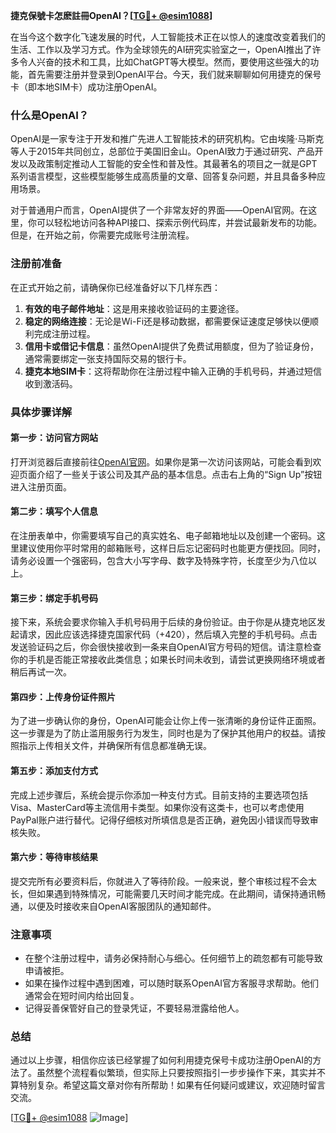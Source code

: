 **捷克保號卡怎麽註冊OpenAI？[[TG💪+ @esim1088](https://t.me/s/esim1088)]**

在当今这个数字化飞速发展的时代，人工智能技术正在以惊人的速度改变着我们的生活、工作以及学习方式。作为全球领先的AI研究实验室之一，OpenAI推出了许多令人兴奋的技术和工具，比如ChatGPT等大模型。然而，要使用这些强大的功能，首先需要注册并登录到OpenAI平台。今天，我们就来聊聊如何用捷克的保号卡（即本地SIM卡）成功注册OpenAI。

### 什么是OpenAI？

OpenAI是一家专注于开发和推广先进人工智能技术的研究机构。它由埃隆·马斯克等人于2015年共同创立，总部位于美国旧金山。OpenAI致力于通过研究、产品开发以及政策制定推动人工智能的安全性和普及性。其最著名的项目之一就是GPT系列语言模型，这些模型能够生成高质量的文章、回答复杂问题，并且具备多种应用场景。

对于普通用户而言，OpenAI提供了一个非常友好的界面——OpenAI官网。在这里，你可以轻松地访问各种API接口、探索示例代码库，并尝试最新发布的功能。但是，在开始之前，你需要完成账号注册流程。

### 注册前准备

在正式开始之前，请确保你已经准备好以下几样东西：

1. **有效的电子邮件地址**：这是用来接收验证码的主要途径。
2. **稳定的网络连接**：无论是Wi-Fi还是移动数据，都需要保证速度足够快以便顺利完成注册过程。
3. **信用卡或借记卡信息**：虽然OpenAI提供了免费试用额度，但为了验证身份，通常需要绑定一张支持国际交易的银行卡。
4. **捷克本地SIM卡**：这将帮助你在注册过程中输入正确的手机号码，并通过短信收到激活码。

### 具体步骤详解

#### 第一步：访问官方网站
打开浏览器后直接前往[OpenAI官网](https://openai.com/)。如果你是第一次访问该网站，可能会看到欢迎页面介绍了一些关于该公司及其产品的基本信息。点击右上角的“Sign Up”按钮进入注册页面。

#### 第二步：填写个人信息
在注册表单中，你需要填写自己的真实姓名、电子邮箱地址以及创建一个密码。这里建议使用你平时常用的邮箱账号，这样日后忘记密码时也能更方便找回。同时，请务必设置一个强密码，包含大小写字母、数字及特殊字符，长度至少为八位以上。

#### 第三步：绑定手机号码
接下来，系统会要求你输入手机号码用于后续的身份验证。由于你是从捷克地区发起请求，因此应该选择捷克国家代码（+420），然后填入完整的手机号码。点击发送验证码之后，你会很快接收到一条来自OpenAI官方号码的短信。请注意检查你的手机是否能正常接收此类信息；如果长时间未收到，请尝试更换网络环境或者稍后再试一次。

#### 第四步：上传身份证件照片
为了进一步确认你的身份，OpenAI可能会让你上传一张清晰的身份证件正面照。这一步骤是为了防止滥用服务行为发生，同时也是为了保护其他用户的权益。请按照指示上传相关文件，并确保所有信息都准确无误。

#### 第五步：添加支付方式
完成上述步骤后，系统会提示你添加一种支付方式。目前支持的主要选项包括Visa、MasterCard等主流信用卡类型。如果你没有这类卡，也可以考虑使用PayPal账户进行替代。记得仔细核对所填信息是否正确，避免因小错误而导致审核失败。

#### 第六步：等待审核结果
提交完所有必要资料后，你就进入了等待阶段。一般来说，整个审核过程不会太长，但如果遇到特殊情况，可能需要几天时间才能完成。在此期间，请保持通讯畅通，以便及时接收来自OpenAI客服团队的通知邮件。

### 注意事项

- 在整个注册过程中，请务必保持耐心与细心。任何细节上的疏忽都有可能导致申请被拒。
- 如果在操作过程中遇到困难，可以随时联系OpenAI官方客服寻求帮助。他们通常会在短时间内给出回复。
- 记得妥善保管好自己的登录凭证，不要轻易泄露给他人。

### 总结

通过以上步骤，相信你应该已经掌握了如何利用捷克保号卡成功注册OpenAI的方法了。虽然整个流程看似繁琐，但实际上只要按照指引一步步操作下来，其实并不算特别复杂。希望这篇文章对你有所帮助！如果有任何疑问或建议，欢迎随时留言交流。

[[TG💪+ @esim1088](https://t.me/s/esim1088) ![Image](https://i.postimg.cc/4NQfJmqS/Snipaste-2025-05-13-00-14-12.png)]